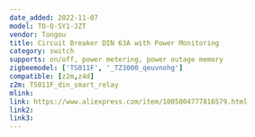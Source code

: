```yaml
---
date_added: 2022-11-07
model: TO-Q-SY1-JZT
vendor: Tongou
title: Circuit Breaker DIN 63A with Power Monitoring
category: switch
supports: on/off, power metering, power outage memory
zigbeemodel: ['TS011F', '_TZ3000_qeuvnohg']
compatible: [z2m,z4d]
z2m: TS011F_din_smart_relay
mlink: 
link: https://www.aliexpress.com/item/1005004777816579.html
link2: 
link3: 
---
```

